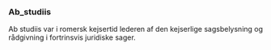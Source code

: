 ### Ab_studiis


Ab studiis var i romersk kejsertid lederen af den kejserlige sagsbelysning og rådgivning i fortrinsvis juridiske sager.